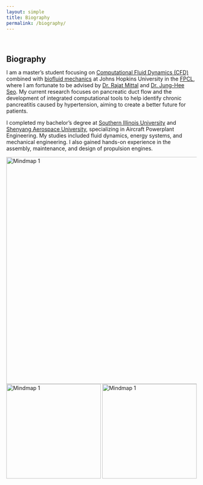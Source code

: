 ```yaml
---
layout: simple
title: Biography
permalink: /biography/
---
```


<h1 id="biography"></h1>

<h2 style="margin: 60px 0px 10px;">Biography</h2>


<!-- I received my PhD in computer science at [Max Planck Institute for Informatics](https://www.mpi-inf.mpg.de/), where I was fortunate to be advised by [Prof. Bernt Schiele](https://people.mpi-inf.mpg.de/~schiele/) and [Prof. Qianru Sun](https://qianrusun.com/). As part of the [European Laboratory for Learning and Intelligent Systems (ELLIS) PhD Program](https://ellis.eu/phd-postdoc), I was also co-supervised by [Prof. Christian Rupprecht](https://chrirupp.github.io/) and [Prof. Andrea Vedaldi](https://www.robots.ox.ac.uk/~vedaldi/) in the [Visual Geometry Group (VGG)](https://www.robots.ox.ac.uk/~vgg/) at the [University of Oxford](https://www.ox.ac.uk/). I obtained my BS in electronic information engineering from [Tianjin University](http://www.tju.edu.cn/english/index.htm). I was a postdoctoral fellow at [Johns Hopkins University](https://cs.jhu.edu), working with [Prof. Alan L. Yuille](https://www.cs.jhu.edu/~ayuille/). I was also a research intern at the [National University of Singapore](https://www.comp.nus.edu.sg/), working with [Prof. Tat-Seng Chua](https://www.chuatatseng.com/) and [Prof. Qianru Sun](https://qianrusun.com/). -->


<!-- ## About Me -->

I am a master’s student focusing on 
[Computational Fluid Dynamics (CFD)](https://engineering.jhu.edu/fsag/) 
combined with 
[biofluid mechanics](https://engineering.jhu.edu/fsag/research/) 
at Johns Hopkins University in the 
[FPCL](https://engineering.jhu.edu/fsag/), 
where I am fortunate to be advised by 
[Dr. Rajat Mittal](https://me.jhu.edu/faculty/rajat-mittal/) and 
[Dr. Jung-Hee Seo](https://engineering.jhu.edu/fsag/people/faculty/jung_hee_seo/). 
My current research focuses on pancreatic duct flow and the development of integrated computational tools to help identify chronic pancreatitis caused by hypertension, aiming to create a better future for patients.

I completed my bachelor’s degree at 
[Southern Illinois University](https://siu.edu) and 
[Shenyang Aerospace University](https://en.sau.edu.cn), 
specializing in Aircraft Powerplant Engineering. My studies included fluid dynamics, energy systems, and mechanical engineering. I also gained hands-on experience in the assembly, maintenance, and design of propulsion engines.

<div>
        <img src="https://zhbalex.github.io/Appendix/Sketches/Building_QDChurch.jpg" height="" width="600" alt="Mindmap 1">
</div>



<div>
        <img src="https://zhbalex.github.io/Appendix/Sketches/Building_QDgov.jpg" height="" width="250" alt="Mindmap 1">
        <img src="https://zhbalex.github.io/Appendix/Sketches/Building_QDhouse.jpg" height="" width="250" alt="Mindmap 1">
</div>
<!-- 
<div style="text-align: center;">
    <img src="https://github.com/ZHBALEX/Numerical-CFD/blob/main/CFD%20Projects/CFD_Final_Circular_Cylinder_Cross-Flow/figs/cylinderresult.png?raw=true" 
         width="400" 
         alt="Mindmap 1">
</div> -->
